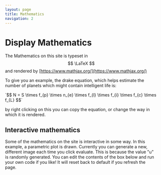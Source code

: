 ```yaml
---
layout: page
title: Mathematics
navigation: 2
---
```


# Display Mathematics

The Mathematics on this site is typeset in $$ \LaTeX $$ and rendered by [https://www.mathjax.org/](https://www.mathjax.org/)

To give you an example, the drake equation, which helps estimate the number of planets which might contain intelligent life is:

 <div>`$$ N = S \times f_{p} \times n_{e} \times f_{l} \times f_{i} \times f_{c} \times f_{L} $$`</div>
 
 by right clicking on this you can copy the equation, or change the way in which it is rendered.

## Interactive mathematics

Some of the mathematics on the site is interactive in some way. In this example, a parametric plot is drawn. Currently you can generate a new, different image each time you click evaluate. This is because the value "u" is randomly generated. You can edit the contents of the box below and run your own code if you like! It will reset back to default if you refresh the page.

<div class="sage">
<script type="text/x-sage">
 
d,c,p,k = [0.05, 0.05, -0.15, 0.05]
u = [random() for i in range(3)]

x(t) = (sin(t*2*pi) + sin((1-c + u[2]*c*2)*t*2*pi) + p*pi)*exp(-d*t)
y(t) = (sin((1-c+ u[0]*c*2)*t*2*pi + k*u[1]*pi) + cos((1-c + u[2]*c*2)*t*2*pi) + p*pi)*exp(-d*t)

parametric_plot((x(t),y(t)),(t,0,100),color = u, axes= False, plot_points = 3000).show()

</script>
</div>
